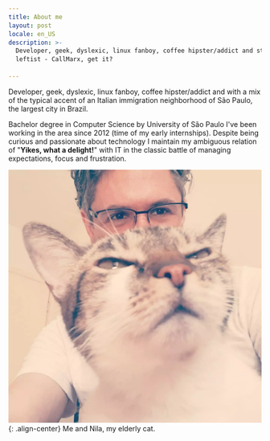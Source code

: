 ```yaml
---
title: About me
layout: post
locale: en_US
description: >-
  Developer, geek, dyslexic, linux fanboy, coffee hipster/addict and staunch
  leftist - CallMarx, get it?

---
```


Developer, geek, dyslexic, linux fanboy, coffee hipster/addict and with a mix of the typical accent
of an Italian immigration neighborhood of São Paulo, the largest city in Brazil.

Bachelor degree in Computer Science by University of São Paulo I've been working in the area
since 2012 (time of my early internships). Despite being curious and passionate about technology
I maintain my ambiguous relation of "**Yikes, what a delight!**" with IT in the classic battle of
managing expectations, focus and frustration.

![Eu e minha gatinha Nila](/assets/images/eu-e-nila.webp){: .align-center}
Me and Nila, my elderly cat.
